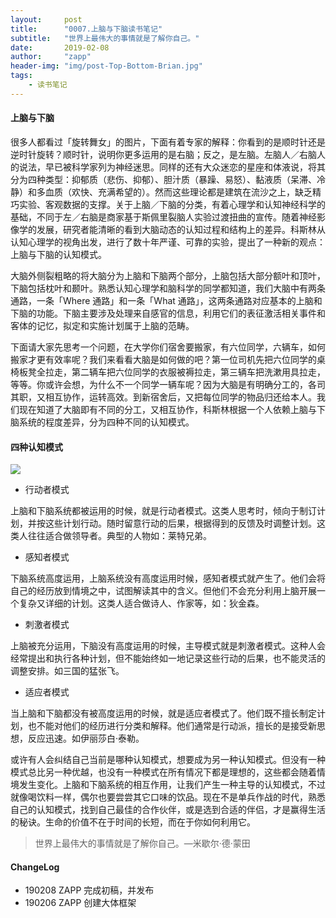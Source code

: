 ```yaml
---
layout:     post
title:      "0007.上脑与下脑读书笔记"
subtitle:   "世界上最伟大的事情就是了解你自己。"
date:       2019-02-08
author:     "zapp"
header-img: "img/post-Top-Bottom-Brian.jpg"
tags:
    - 读书笔记
---
```



#### 上脑与下脑

很多人都看过「旋转舞女」的图片，下面有着专家的解释：你看到的是顺时针还是逆时针旋转？顺时针，说明你更多运用的是右脑；反之，是左脑。左脑人／右脑人的说法，早已被科学家列为神经迷思。同样的还有大众迷恋的星座和体液说，将其分为四种类型：抑郁质（悲伤、抑郁）、胆汁质（暴躁、易怒）、黏液质（呆滞、冷静）和多血质（欢快、充满希望的）。然而这些理论都是建筑在流沙之上，缺乏精巧实验、客观数据的支撑。关于上脑／下脑的分类，有着心理学和认知神经科学的基础，不同于左／右脑是商家基于斯佩里裂脑人实验过渡扭曲的宣传。随着神经影像学的发展，研究者能清晰的看到大脑动态的认知过程和结构上的差异。科斯林从认知心理学的视角出发，进行了数十年严谨、可靠的实验，提出了一种新的观点：上脑与下脑的认知模式。

大脑外侧裂粗略的将大脑分为上脑和下脑两个部分，上脑包括大部分额叶和顶叶，下脑包括枕叶和颞叶。熟悉认知心理学和脑科学的同学都知道，我们大脑中有两条通路，一条「Where 通路」和一条「What 通路」，这两条通路对应基本的上脑和下脑的功能。下脑主要涉及处理来自感官的信息，利用它们的表征激活相关事件和客体的记忆，拟定和实施计划属于上脑的范畴。

下面请大家先思考一个问题，在大学你们宿舍要搬家，有六位同学，六辆车，如何搬家才更有效率呢？我们来看看大脑是如何做的吧？第一位司机先把六位同学的桌椅板凳全拉走，第二辆车把六位同学的衣服被褥拉走，第三辆车把洗漱用具拉走，等等。你或许会想，为什么不一个同学一辆车呢？因为大脑是有明确分工的，各司其职，又相互协作，运转高效。到新宿舍后，又把每位同学的物品归还给本人。我们现在知道了大脑即有不同的分工，又相互协作，科斯林根据一个人依赖上脑与下脑系统的程度差异，分为四种不同的认知模式。

#### 四种认知模式

![](https://ws4.sinaimg.cn/large/006tNc79ly1fzzbxjjj2aj30js08pmx6.jpg)


* 行动者模式

上脑和下脑系统都被运用的时候，就是行动者模式。这类人思考时，倾向于制订计划，并按这些计划行动。随时留意行动的后果，根据得到的反馈及时调整计划。这类人往往适合做领导者。典型的人物如：莱特兄弟。

* 感知者模式

下脑系统高度运用，上脑系统没有高度运用时候，感知者模式就产生了。他们会将自己的经历放到情境之中，试图解读其中的含义。但他们不会充分利用上脑开展一个复杂又详细的计划。这类人适合做诗人、作家等，如：狄金森。

* 刺激者模式

上脑被充分运用，下脑没有高度运用的时候，主导模式就是刺激者模式。这种人会经常提出和执行各种计划，但不能始终如一地记录这些行动的后果，也不能灵活的调整安排。如三国的猛张飞。

* 适应者模式

当上脑和下脑都没有被高度运用的时候，就是适应者模式了。他们既不擅长制定计划，也不能对他们的经历进行分类和解释。他们通常是行动派，擅长的是接受新思想，反应迅速。如伊丽莎白·泰勒。

或许有人会纠结自己当前是哪种认知模式，想要成为另一种认知模式。但没有一种模式总比另一种优越，也没有一种模式在所有情况下都是理想的，这些都会随着情境发生变化。上脑和下脑系统的相互作用，让我们产生一种主导的认知模式，不过就像喝饮料一样，偶尔也要尝尝其它口味的饮品。现在不是单兵作战的时代，熟悉自己的认知模式，找到自己最佳的合作伙伴，或是选到合适的伴侣，才是赢得生活的秘诀。生命的价值不在于时间的长短，而在于你如何利用它。

> 世界上最伟大的事情就是了解你自己。—米歇尔·德·蒙田

#### ChangeLog
* 190208 ZAPP 完成初稿，并发布
* 190206 ZAPP 创建大体框架



